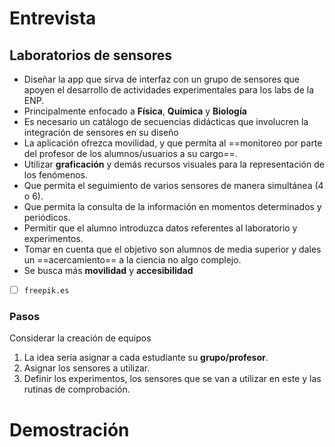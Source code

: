 # Entrevista
## Laboratorios de sensores

- Diseñar la app que sirva de interfaz con un grupo de sensores que apoyen el desarrollo de actividades experimentales para los labs de la ENP.
- Principalmente enfocado a **Física**, **Química** y **Biología**
- Es necesario un catálogo de secuencias didácticas que involucren la integración de sensores en su diseño
- La aplicación ofrezca movilidad, y que permita al ==monitoreo por parte del profesor de los alumnos/usuarios a su cargo==.
- Utilizar **graficación** y demás recursos visuales para la representación de los fenómenos.
- Que permita el seguimiento de varios sensores de manera simultánea (4 o 6).
- Que permita la consulta de la información en momentos determinados y periódicos.
- Permitir que el alumno introduzca datos referentes al laboratorio y experimentos.
- Tomar en cuenta que el objetivo son alumnos de media superior y dales un ==acercamiento== a la ciencia no algo complejo.
- Se busca más **movilidad** y **accesibilidad**

- [ ] `freepik.es`

### Pasos

Considerar la creación de equipos

1. La idea sería asignar a cada estudiante su **grupo/profesor**.
2. Asignar los sensores a utilizar.
3. Definir los experimentos, los sensores que se van a utilizar en este y las rutinas de comprobación.

# Demostración

